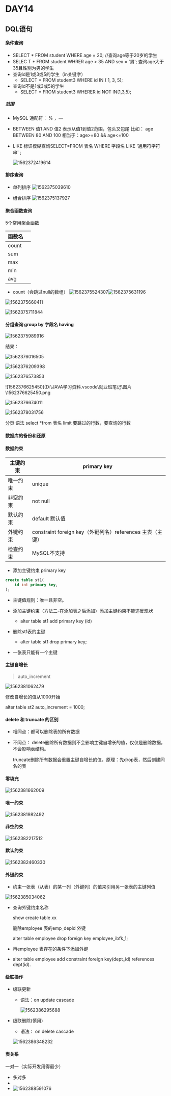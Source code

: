 # DAY14

## DQL语句

#### 条件查询

* SELECT * FROM student WHERE age = 20; //查询age等于20岁的学生
* SELEC T * FROM student WHRER age > 35 AND sex = '男'; 查询age大于35且性别为男的学生
* 查询id是1或3或5的学生（in关键字）
  * SELECT * FROM student3 WHERE id IN ( 1, 3, 5);
* 查询id不是1或3或5的学生
  * SELECT * FROM student3 WHERER id NOT IN(1,3,5);

##### 范围

* MySQL 通配符： % ，—

* BETWEEN 值1 AND 值2 表示从值1到值2范围，包头又包尾 比如： age BETWEEN 80 AND 100 相当于：age>=80 && age<=100

* LIKE 标识模糊查询SELECT*FROM 表名 WHERE 字段名 LIKE '通用符字符串' ; 

  ![1562372419614](D:\JAVA学习资料\.vscode\就业班笔记\图片\1562372419614.png)

#### 排序查询

* 单列排序
 ![1562375039610](D:\JAVA学习资料\.vscode\就业班笔记\图片\1562375039610.png)

* 组合排序
 ![1562375137927](D:\JAVA学习资料\.vscode\就业班笔记\图片\1562375137927.png)

#### 聚合函数查询

5个常用聚合函数



| 函数名 |      |
| ------ | ---- |
| count  |      |
| sum    |      |
| max    |      |
| min    |      |
| avg    |      |

* count（会跳过null的数组）
  ![1562375524307](D:\JAVA学习资料\.vscode\就业班笔记\图片\1562375524307.png)![1562375631196](D:\JAVA学习资料\.vscode\就业班笔记\图片\1562375631196.png)

![1562375660411](D:\JAVA学习资料\.vscode\就业班笔记\图片\1562375660411.png)

![1562375711844](D:\JAVA学习资料\.vscode\就业班笔记\图片\1562375711844.png)

####  分组查询 group by 字段名 having



![1562375989916](D:\JAVA学习资料\.vscode\就业班笔记\图片\1562375989916.png)

结果：

![1562376016505](D:\JAVA学习资料\.vscode\就业班笔记\图片\1562376016505.png)

![1562376209398](D:\JAVA学习资料\.vscode\就业班笔记\图片\1562376209398.png)

![1562376573853](D:\JAVA学习资料\.vscode\就业班笔记\图片\1562376573853.png)

![1562376625450](D:\JAVA学习资料\.vscode\就业班笔记\图片\1562376625450.png

![1562376674011](D:\JAVA学习资料\.vscode\就业班笔记\图片\1562376674011.png)

![1562378031756](D:\JAVA学习资料\.vscode\就业班笔记\图片\1562378031756.png)                                                     



分页 语法  select *from 表名 limit 要跳过的行数，要查询的行数

####  数据库的备份和还原



#### 数据约束

| 主键约束 | primary key                                               |
| -------- | --------------------------------------------------------- |
| 唯一约束 | unique                                                    |
| 非空约束 | not null                                                  |
| 默认约束 | default 默认值                                            |
| 外键约束 | constraint foreign key（外键列名）references 主表（主键） |
| 检查约束 | MySQL不支持                                               |

* 添加主键约束 primary key

```sql
create table st1(
	id int primary key,
);
```

* 主键值规则：唯一且非空。
* 添加主键约束（方法二-在添加表之后添加）添加主键约束不能违反现状
  * alter table st1 add primary key (id) 
* 删除st1表的主键
	* alter table st1 drop primary key;

* 一张表只能有一个主键

#### 主键自增长

> auto_increment

![1562381062479](D:\JAVA学习资料\.vscode\就业班笔记\图片\1562381062479.png)

修改自增长的值从1000开始

alter table st2 auto_increment  = 1000;

#### delete 和 truncate 的区别

* 相同点：都可以删除表的所有数据

* 不同点： delete删除所有数据则不会影响主键自增长的值，仅仅是删除数据，不会影响表结构。

  ​                 truncate删除所有数据会重置主键自增长的值，原理：先drop表，然后创建同名的表

  

  

#### 零填充

![1562381662009](D:\JAVA学习资料\.vscode\就业班笔记\图片\1562381662009.png)

#### 唯一约束

![1562381982492](D:\JAVA学习资料\.vscode\就业班笔记\图片\1562381982492.png)



#### 非空约束

![1562382217512](D:\JAVA学习资料\.vscode\就业班笔记\图片\1562382217512.png)

#### 默认约束

![1562382460330](D:\JAVA学习资料\.vscode\就业班笔记\图片\1562382460330.png)

#### 外键约束

* 约束一张表（从表）的某一列（外键列）的值来引用另一张表的主键列值

![1562385034062](D:\JAVA学习资料\.vscode\就业班笔记\图片\1562385034062.png)

* 查询外键约束名称

  show create table xx

  删除employee 表的emp_depid 外键

  alter table employee drop foreign key employee_ibfk_1;

  

* 再employee 表存在的条件下添加外键
* alter table employee add constraint foreign key(dept_id) references dept(id).



#### 级联操作

* 级联更新

  * 语法：on update cascade

    ![1562386295688](D:\JAVA学习资料\.vscode\就业班笔记\图片\1562386295688.png)

* 级联删除(慎用)

  * 语法： on delete cascade 

  ![1562386348232](D:\JAVA学习资料\.vscode\就业班笔记\图片\1562386348232.png)

#### 表关系 

一对一（实际开发用得最少）

* 多对多
*  
* ![1562388591076](D:\JAVA学习资料\.vscode\就业班笔记\图片\1562388591076.png)